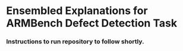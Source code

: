 # Ensembled Explanations for ARMBench Defect Detection Task

### Instructions to run repository to follow shortly.
